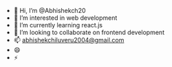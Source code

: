 - 👋 Hi, I’m @Abhishekch20
- 👀 I’m interested in web development 
- 🌱 I’m currently learning react.js
- 💞️ I’m looking to collaborate on frontend development 
- 📫 abhishekchiluveru2004@gmail.com
- 😄
- ⚡ 

<!---
Abhishekch20/Abhishekch20 is a ✨ special ✨ repository because its `README.md` (this file) appears on your GitHub profile.
You can click the Preview link to take a look at your changes.
--->
